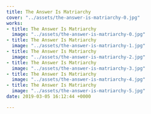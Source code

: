 ```yaml
---
title: The Answer Is Matriarchy
cover: "../assets/the-answer-is-matriarchy-0.jpg"
works:
- title: The Answer Is Matriarchy
  image: "../assets/the-answer-is-matriarchy-0.jpg"
- title: The Answer Is Matriarchy
  image: "../assets/the-answer-is-matriarchy-1.jpg"
- title: The Answer Is Matriarchy
  image: "../assets/the-answer-is-matriarchy-2.jpg"
- title: The Answer Is Matriarchy
  image: "../assets/the-answer-is-matriarchy-3.jpg"
- title: The Answer Is Matriarchy
  image: "../assets/the-answer-is-matriarchy-4.jpg"
- title: The Answer Is Matriarchy
  image: "../assets/the-answer-is-matriarchy-5.jpg"
date: 2019-03-05 16:12:44 +0000

---
```

